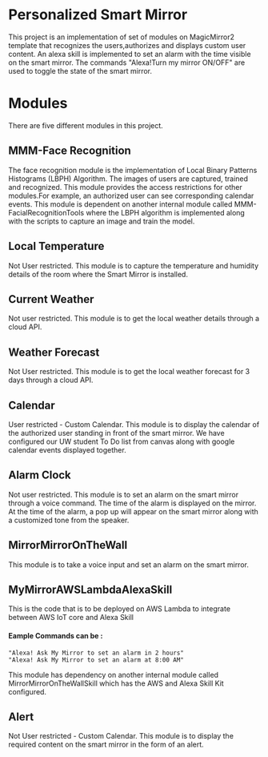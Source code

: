 ﻿# Personalized Smart Mirror

This project is an implementation of set of modules on MagicMirror2 template that recognizes the users,authorizes and displays custom user content. An alexa skill is implemented to set an alarm with the time visible on the smart mirror. The commands "Alexa!Turn my mirror ON/OFF" are used to toggle the state of the smart mirror. 
# Modules
There are five different modules in this project.

## MMM-Face Recognition
The face recognition module is the implementation of Local Binary Patterns Histograms (LBPH) Algorithm. The images of users are captured, trained and recognized. 
This module provides the access restrictions for other modules.For example, an authorized user can see corresponding calendar events. 
This module is dependent on another internal module called MMM-FacialRecognitionTools where the LBPH algorithm is implemented along with the scripts to capture an image and train the model.
## Local Temperature
Not User restricted.
This module is to capture the temperature and humidity details of the room where the Smart Mirror is installed.
## Current Weather
Not user restricted.
This module is to get the local weather details through a cloud API.
## Weather Forecast
Not User restricted.
This module is to get the local weather forecast for 3 days through a cloud API.
## Calendar
User restricted - Custom Calendar.
This module is to display the calendar of the authorized user standing in front of the smart mirror. We have configured our UW student To Do list from canvas along with google calendar events displayed together.
## Alarm Clock
Not user restricted.
This module is to set an alarm on the smart mirror through a voice command. The time of the alarm is displayed on the mirror. At the time of the alarm, a pop up will appear on the smart mirror along with a customized tone from the speaker.
## MirrorMirrorOnTheWall

This module is to take a voice input and set an alarm on the smart mirror.

## MyMirrorAWSLambdaAlexaSkill

This is the code that is to be deployed on AWS Lambda to integrate between AWS IoT core and Alexa Skill

####  Eample Commands can be : 
	"Alexa! Ask My Mirror to set an alarm in 2 hours"
	"Alexa! Ask My Mirror to set an alarm at 8:00 AM"
This module has dependency on another internal module called MirrorMirrorOnTheWallSkill which has the AWS and Alexa Skill Kit configured.
## Alert
Not User restricted - Custom Calendar.
This module is to display the required content on the smart mirror in the form of an alert.

